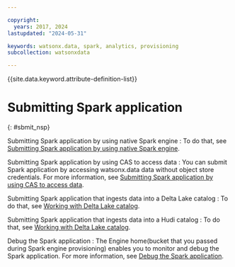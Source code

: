 ```yaml
---

copyright:
  years: 2017, 2024
lastupdated: "2024-05-31"

keywords: watsonx.data, spark, analytics, provisioning
subcollection: watsonxdata

---
```


{{site.data.keyword.attribute-definition-list}}

# Submitting Spark application
{: #sbmit_nsp}



Submitting Spark application by using native Spark engine
: To do that, see [Submitting Spark application by using native Spark engine](watsonxdata?topic=watsonxdata-smbit_nsp).

Submitting Spark application by using CAS to access data
: You can submit Spark application by accessing watsonx.data data without object store credentials. For more information, see [Submitting Spark application by using CAS to access data](watsonxdata?topic==watsonxdata-smbit_cas_nsp).

Submitting Spark application that ingests data into a Delta Lake catalog
: To do that, see [Working with Delta Lake catalog](watsonxdata?topic=watsonxdata-delta_nsp).

Submitting Spark application that ingests data into a Hudi catalog
: To do that, see [Working with Delta Lake catalog](watsonxdata?topic=watsonxdata-hudi_nsp).

Debug the Spark application
: The Engine home(bucket that you passed during Spark engine provisioning) enables you to monitor and debug the Spark application. For more information, see [Debug the Spark application](watsonxdata?topic=watsonxdata-log_nsp).

